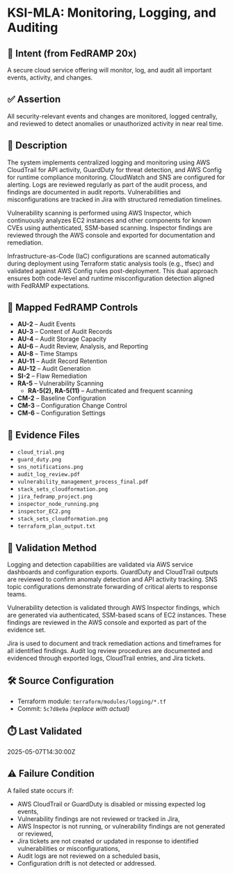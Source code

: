 # KSI-MLA: Monitoring, Logging, and Auditing

## 🎯 Intent (from FedRAMP 20x)
A secure cloud service offering will monitor, log, and audit all important events, activity, and changes.

## ✅ Assertion
All security-relevant events and changes are monitored, logged centrally, and reviewed to detect anomalies or unauthorized activity in near real time.

## 📘 Description
The system implements centralized logging and monitoring using AWS CloudTrail for API activity, GuardDuty for threat detection, and AWS Config for runtime compliance monitoring. CloudWatch and SNS are configured for alerting. Logs are reviewed regularly as part of the audit process, and findings are documented in audit reports. Vulnerabilities and misconfigurations are tracked in Jira with structured remediation timelines.

Vulnerability scanning is performed using AWS Inspector, which continuously analyzes EC2 instances and other components for known CVEs using authenticated, SSM-based scanning. Inspector findings are reviewed through the AWS console and exported for documentation and remediation.

Infrastructure-as-Code (IaC) configurations are scanned automatically during deployment using Terraform static analysis tools (e.g., tfsec) and validated against AWS Config rules post-deployment. This dual approach ensures both code-level and runtime misconfiguration detection aligned with FedRAMP expectations.


## 🔐 Mapped FedRAMP Controls
- **AU-2** – Audit Events  
- **AU-3** – Content of Audit Records  
- **AU-4** – Audit Storage Capacity  
- **AU-6** – Audit Review, Analysis, and Reporting  
- **AU-8** – Time Stamps  
- **AU-11** – Audit Record Retention  
- **AU-12** – Audit Generation  
- **SI-2** – Flaw Remediation  
- **RA-5** – Vulnerability Scanning  
  - **RA-5(2), RA-5(11)** – Authenticated and frequent scanning  
- **CM-2** – Baseline Configuration  
- **CM-3** – Configuration Change Control  
- **CM-6** – Configuration Settings  

## 📂 Evidence Files
- `cloud_trial.png`
- `guard_duty.png`
- `sns_notifications.png`
- `audit_log_review.pdf`
- `vulnerability_management_process_final.pdf`
- `stack_sets_cloudformation.png`
- `jira_fedramp_project.png`
- `inspector_node_running.png`
- `inspector_EC2.png`
- `stack_sets_cloudformation.png`
- `terraform_plan_output.txt`

## 🧪 Validation Method
Logging and detection capabilities are validated via AWS service dashboards and configuration exports. GuardDuty and CloudTrail outputs are reviewed to confirm anomaly detection and API activity tracking. SNS topic configurations demonstrate forwarding of critical alerts to response teams.

Vulnerability detection is validated through AWS Inspector findings, which are generated via authenticated, SSM-based scans of EC2 instances. These findings are reviewed in the AWS console and exported as part of the evidence set.

Jira is used to document and track remediation actions and timeframes for all identified findings. Audit log review procedures are documented and evidenced through exported logs, CloudTrail entries, and Jira tickets.

## 🛠️ Source Configuration
- Terraform module: `terraform/modules/logging/*.tf`
- Commit: `5c7d8e9a` *(replace with actual)*

## ⏱️ Last Validated
2025-05-07T14:30:00Z

## ⚠️ Failure Condition
A failed state occurs if:
- AWS CloudTrail or GuardDuty is disabled or missing expected log events,
- Vulnerability findings are not reviewed or tracked in Jira,
- AWS Inspector is not running, or vulnerability findings are not generated or reviewed,
- Jira tickets are not created or updated in response to identified vulnerabilities or misconfigurations,
- Audit logs are not reviewed on a scheduled basis,
- Configuration drift is not detected or addressed.
